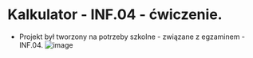 # Kalkulator - INF.04 - ćwiczenie.
- Projekt był tworzony na potrzeby szkolne - związane z egzaminem - INF.04.
![image](https://github.com/user-attachments/assets/7b6969c2-15c5-4611-8e49-f87efe6c6257)
